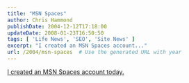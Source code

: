 ```yaml
---
title: "MSN Spaces"
author: Chris Hammond
publishDate: 2004-12-12T17:18:00
updateDate: 2008-01-23T16:50:50
tags: [ 'Life News', 'SEO', 'Site News' ]
excerpt: "I created an MSN Spaces account..."
url: /2004/msn-spaces  # Use the generated URL with year
---
```

<A href="https://spaces.msn.com/members/christoc/Blog/cns!1peZ74aeZzSKAOWAIiB9_KjA!106.entry">I created an MSN Spaces account today.</A>
